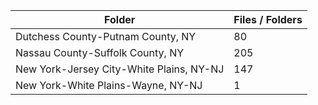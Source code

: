 | Folder                                   |   Files / Folders |
|------------------------------------------|-------------------|
| Dutchess County-Putnam County, NY        |                80 |
| Nassau County-Suffolk County, NY         |               205 |
| New York-Jersey City-White Plains, NY-NJ |               147 |
| New York-White Plains-Wayne, NY-NJ       |                 1 |